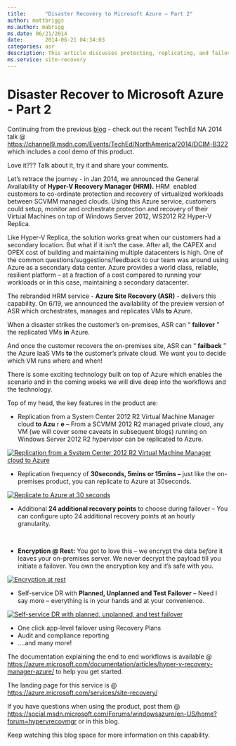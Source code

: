 ```yaml
---
title:      "Disaster Recovery to Microsoft Azure – Part 2"
author: mattbriggs
ms.author: mabrigg
ms.date: 06/21/2014
date:       2014-06-21 04:34:03
categories: asr
description: This article discusses protecting, replicating, and failover VMs directly to Microsoft Azure, Part 2.
ms.service: site-recovery
---
```

# Disaster Recover to Microsoft Azure - Part 2

Continuing from the previous [blog](https://blogs.technet.com/b/virtualization/archive/2014/06/20/disaster-recovery-to-microsoft-azure.aspx) \- check out the recent TechEd NA 2014 talk @ <https://channel9.msdn.com/Events/TechEd/NorthAmerica/2014/DCIM-B322> which includes a cool demo of this product. 

Love it??? Talk about it, try it and share your comments. 

Let’s retrace the journey - in Jan 2014, we announced the General Availability of **Hyper-V Recovery Manager** **(HRM).** HRM  enabled customers to co-ordinate protection and recovery of virtualized workloads between SCVMM managed clouds. Using this Azure service, customers could setup, monitor and orchestrate protection and recovery of their Virtual Machines on top of Windows Server 2012, WS2012 R2 Hyper-V Replica. 

Like Hyper-V Replica, the solution works great when our customers had a secondary location. But what if it isn’t the case. After all, the CAPEX and OPEX cost of building and maintaining multiple datacenters is high. One of the common questions/suggestions/feedback to our team was around using Azure as a secondary data center. Azure provides a world class, reliable, resilient platform – at a fraction of a cost compared to running your workloads or in this case, maintaining a secondary datacenter. 

The rebranded HRM service - **Azure Site Recovery (ASR)** \- delivers this capability. On 6/19, we announced the availability of the preview version of ASR which orchestrates, manages and replicates VMs **to** Azure. 

When a disaster strikes the customer’s on-premises, ASR can “ **failover** ” the replicated VMs **in** Azure. 

And once the customer recovers the on-premises site, ASR can “ **failback** ” the Azure IaaS VMs **to** the customer’s private cloud. We want you to decide which VM runs where and when! 

There is some exciting technology built on top of Azure which enables the scenario and in the coming weeks we will dive deep into the workflows and the technology. 

Top of my head, the key features in the product are: 

  * Replication from a System Center 2012 R2 Virtual Machine Manager cloud **to Azu** r **e** – From a SCVMM 2012 R2 managed private cloud, any VM (we will cover some caveats in subsequent blogs) running on Windows Server 2012 R2 hypervisor can be replicated to Azure.




[![Replication from a System Center 2012 R2 Virtual Machine Manager cloud to Azure](https://msdnshared.blob.core.windows.net/media/TNBlogsFS/prod.evol.blogs.technet.com/CommunityServer.Blogs.Components.WeblogFiles/00/00/00/50/45/metablogapi/clip_image0017_thumb_3F5A80E6.jpg)](https://msdnshared.blob.core.windows.net/media/TNBlogsFS/prod.evol.blogs.technet.com/CommunityServer.Blogs.Components.WeblogFiles/00/00/00/50/45/metablogapi/clip_image0017_095601D9.jpg)

  * Replication frequency of **30seconds, 5mins or 15mins –** just like the on-premises product, you can replicate to Azure at 30seconds. 



[![Replicate to Azure at 30 seconds](https://msdnshared.blob.core.windows.net/media/TNBlogsFS/prod.evol.blogs.technet.com/CommunityServer.Blogs.Components.WeblogFiles/00/00/00/50/45/metablogapi/clip_image0019_thumb_5A2937A3.jpg)](https://msdnshared.blob.core.windows.net/media/TNBlogsFS/prod.evol.blogs.technet.com/CommunityServer.Blogs.Components.WeblogFiles/00/00/00/50/45/metablogapi/clip_image0019_039D78E4.jpg)

  * Additional **24 additional recovery points** to choose during failover – You can configure upto 24 additional recovery points at an hourly granularity. 



 

  * **Encryption @ Rest:** You got to love this – we encrypt the data *before* it leaves your on-premises server. We never decrypt the payload till you initiate a failover. You own the encryption key and it’s safe with you. 



[![Encryption at rest](https://msdnshared.blob.core.windows.net/media/TNBlogsFS/prod.evol.blogs.technet.com/CommunityServer.Blogs.Components.WeblogFiles/00/00/00/50/45/metablogapi/clip_image00111_thumb_3FEB5F30.jpg)](https://msdnshared.blob.core.windows.net/media/TNBlogsFS/prod.evol.blogs.technet.com/CommunityServer.Blogs.Components.WeblogFiles/00/00/00/50/45/metablogapi/clip_image00111_097AAD2E.jpg)

  * Self-service DR with **Planned, Unplanned and Test Failover** – Need I say more – everything is in your hands and at your convenience. 



[![Self-service DR with planned, unplanned, and test failover](https://msdnshared.blob.core.windows.net/media/TNBlogsFS/prod.evol.blogs.technet.com/CommunityServer.Blogs.Components.WeblogFiles/00/00/00/50/45/metablogapi/clip_image00113_thumb_05FEACF5.jpg)](https://msdnshared.blob.core.windows.net/media/TNBlogsFS/prod.evol.blogs.technet.com/CommunityServer.Blogs.Components.WeblogFiles/00/00/00/50/45/metablogapi/clip_image00113_7D7B4DAA.jpg)

  * One click app-level failover using Recovery Plans 
  * Audit and compliance reporting 
  * .…and many more!



The documentation explaining the end to end workflows is available @ <https://azure.microsoft.com/documentation/articles/hyper-v-recovery-manager-azure/> to help you get started.

The landing page for this service is @ <https://azure.microsoft.com/services/site-recovery/>

If you have questions when using the product, post them @ <https://social.msdn.microsoft.com/Forums/windowsazure/en-US/home?forum=hypervrecovmgr> or in this blog.

Keep watching this blog space for more information on this capability. 
